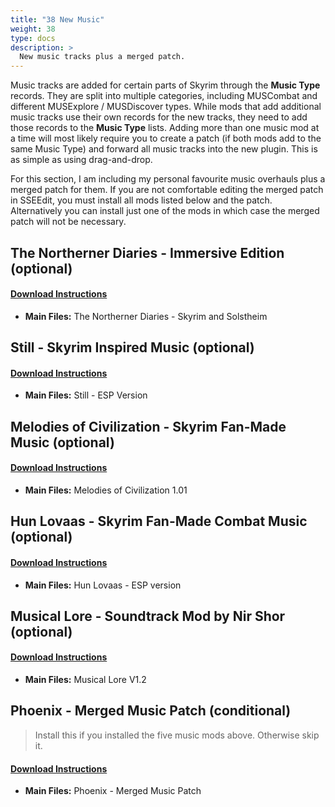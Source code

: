 ```yaml
---
title: "38 New Music"
weight: 38
type: docs
description: >
  New music tracks plus a merged patch.
---
```


Music tracks are added for certain parts of Skyrim through the **Music Type** records. They are split into multiple categories, including MUSCombat and different MUSExplore / MUSDiscover types. While mods that add additional music tracks use their own records for the new tracks, they need to add those records to the **Music Type** lists. Adding more than one music mod at a time will most likely require you to create a patch (if both mods add to the same Music Type) and forward all music tracks into the new plugin. This is as simple as using drag-and-drop.

For this section, I am including my personal favourite music overhauls plus a merged patch for them. If you are not comfortable editing the merged patch in SSEEdit, you must install all mods listed below and the patch. Alternatively you can install just one of the mods in which case the merged patch will not be necessary.

## The Northerner Diaries - Immersive Edition (optional)

#### [Download Instructions](https://www.nexusmods.com/skyrimspecialedition/mods/28108?tab=files)

- **Main Files:** The Northerner Diaries - Skyrim and Solstheim

## Still - Skyrim Inspired Music (optional)

#### [Download Instructions](https://www.nexusmods.com/skyrimspecialedition/mods/19401?tab=files)

- **Main Files:** Still - ESP Version

## Melodies of Civilization - Skyrim Fan-Made Music (optional)

#### [Download Instructions](https://www.nexusmods.com/skyrimspecialedition/mods/30014?tab=files)

- **Main Files:** Melodies of Civilization 1.01

## Hun Lovaas - Skyrim Fan-Made Combat Music (optional)

#### [Download Instructions](https://www.nexusmods.com/skyrimspecialedition/mods/16123?tab=files)

- **Main Files:** Hun Lovaas - ESP version

## Musical Lore - Soundtrack Mod by Nir Shor (optional)

#### [Download Instructions](https://www.nexusmods.com/skyrimspecialedition/mods/3200?tab=files)

- **Main Files:** Musical Lore V1.2

## Phoenix - Merged Music Patch (conditional)

> Install this if you installed the five music mods above. Otherwise skip it.

#### [Download Instructions](https://www.nexusmods.com/skyrimspecialedition/mods/26092?tab=files)

- **Main Files:** Phoenix - Merged Music Patch